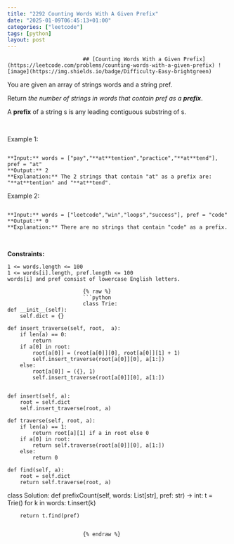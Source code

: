 ```yaml
---
title: "2292 Counting Words With A Given Prefix"
date: "2025-01-09T06:45:13+01:00"
categories: ["leetcode"]
tags: [python]
layout: post
---
```



                            ## [Counting Words With a Given Prefix](https://leetcode.com/problems/counting-words-with-a-given-prefix) ![image](https://img.shields.io/badge/Difficulty-Easy-brightgreen)

You are given an array of strings words and a string pref.

Return *the number of strings in *words* that contain *pref* as a **prefix***.

A **prefix** of a string s is any leading contiguous substring of s.

 

Example 1:

```

**Input:** words = ["pay","**at**tention","practice","**at**tend"], pref = "at"
**Output:** 2
**Explanation:** The 2 strings that contain "at" as a prefix are: "**at**tention" and "**at**tend".

```

Example 2:

```

**Input:** words = ["leetcode","win","loops","success"], pref = "code"
**Output:** 0
**Explanation:** There are no strings that contain "code" as a prefix.

```

 

**Constraints:**

	1 <= words.length <= 100
	1 <= words[i].length, pref.length <= 100
	words[i] and pref consist of lowercase English letters.

                            {% raw %}
                            ```python
                            class Trie:
    def __init__(self):
        self.dict = {}

    def insert_traverse(self, root,  a):
        if len(a) == 0:
            return
        if a[0] in root:
            root[a[0]] = (root[a[0]][0], root[a[0]][1] + 1)
            self.insert_traverse(root[a[0]][0], a[1:])
        else:
            root[a[0]] = ({}, 1)
            self.insert_traverse(root[a[0]][0], a[1:])
            

    def insert(self, a):
        root = self.dict
        self.insert_traverse(root, a)

    def traverse(self, root, a):
        if len(a) == 1:
            return root[a][1] if a in root else 0
        if a[0] in root:
            return self.traverse(root[a[0]][0], a[1:])
        else:
            return 0

    def find(self, a):
        root = self.dict
        return self.traverse(root, a)

class Solution:
    def prefixCount(self, words: List[str], pref: str) -> int:
        t = Trie()
        for k in words:
            t.insert(k)

        return t.find(pref)

        
                            {% endraw %}
                            